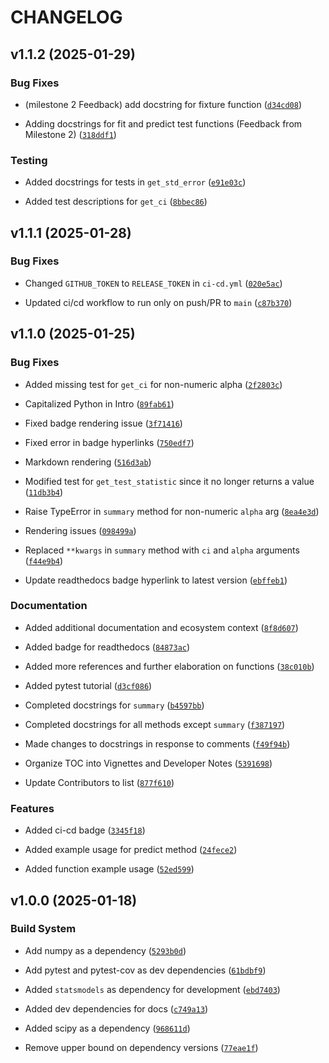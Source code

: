# CHANGELOG


## v1.1.2 (2025-01-29)

### Bug Fixes

- (milestone 2 Feedback) add docstring for fixture function
  ([`d34cd08`](https://github.com/UBC-MDS/tidylinreg/commit/d34cd08e2083106a5b8dccc708444d3fb964bf0c))

- Adding docstrings for fit and predict test functions (Feedback from Milestone 2)
  ([`318ddf1`](https://github.com/UBC-MDS/tidylinreg/commit/318ddf1ae0b3a406012ea001676c90142ebfa2ac))

### Testing

- Added docstrings for tests in `get_std_error`
  ([`e91e03c`](https://github.com/UBC-MDS/tidylinreg/commit/e91e03c6528bf05e5e6677d410dbd6cc0079a903))

- Added test descriptions for `get_ci`
  ([`8bbec86`](https://github.com/UBC-MDS/tidylinreg/commit/8bbec860666db76108fde2381ab307bb9d5bcbc1))


## v1.1.1 (2025-01-28)

### Bug Fixes

- Changed `GITHUB_TOKEN` to `RELEASE_TOKEN` in `ci-cd.yml`
  ([`020e5ac`](https://github.com/UBC-MDS/tidylinreg/commit/020e5acf8037cc7a0081fbbb8fe5ca6950315e7d))

- Updated ci/cd workflow to run only on push/PR to `main`
  ([`c87b370`](https://github.com/UBC-MDS/tidylinreg/commit/c87b370cadf25597eb66215a644feb66b7ef9995))


## v1.1.0 (2025-01-25)

### Bug Fixes

- Added missing test for `get_ci` for non-numeric alpha
  ([`2f2803c`](https://github.com/UBC-MDS/tidylinreg/commit/2f2803ccf2c457badf54bf68b51f596ddae3904e))

- Capitalized Python in Intro
  ([`89fab61`](https://github.com/UBC-MDS/tidylinreg/commit/89fab617279c4df9057e7a980c4a405cff50e618))

- Fixed badge rendering issue
  ([`3f71416`](https://github.com/UBC-MDS/tidylinreg/commit/3f7141621ba9fa90d05e226379d5ad09d7a7be25))

- Fixed error in badge hyperlinks
  ([`750edf7`](https://github.com/UBC-MDS/tidylinreg/commit/750edf781161cada120f3a21a9e291bad41303b6))

- Markdown rendering
  ([`516d3ab`](https://github.com/UBC-MDS/tidylinreg/commit/516d3abdb7ac4cb6f6657d58dc76b2444f127edd))

- Modified test for `get_test_statistic` since it no longer returns a value
  ([`11db3b4`](https://github.com/UBC-MDS/tidylinreg/commit/11db3b4141590f1b9eaa21476d86e742fdd9a0bd))

- Raise TypeError in `summary` method for non-numeric `alpha` arg
  ([`8ea4e3d`](https://github.com/UBC-MDS/tidylinreg/commit/8ea4e3d2f8148053b2f9c4dbdfd3058c51f2b299))

- Rendering issues
  ([`098499a`](https://github.com/UBC-MDS/tidylinreg/commit/098499a18c74b960fd8852577e5858e2e6420bc9))

- Replaced `**kwargs` in `summary` method with `ci` and `alpha` arguments
  ([`f44e9b4`](https://github.com/UBC-MDS/tidylinreg/commit/f44e9b4913b0e9758ce44b67535697951a07aad5))

- Update readthedocs badge hyperlink to latest version
  ([`ebffeb1`](https://github.com/UBC-MDS/tidylinreg/commit/ebffeb132699e45d6e2ffefb788d7a29d587699a))

### Documentation

- Added additional documentation and ecosystem context
  ([`8f8d607`](https://github.com/UBC-MDS/tidylinreg/commit/8f8d60770f54e6e9a29c1dd0cf3b2349bf79c1d0))

- Added badge for readthedocs
  ([`84873ac`](https://github.com/UBC-MDS/tidylinreg/commit/84873acdaeb0f2deae8e30eb4cad8631879f18c1))

- Added more references and further elaboration on functions
  ([`38c010b`](https://github.com/UBC-MDS/tidylinreg/commit/38c010bfd6e6efac889fb5cdb1901baf3ca430dd))

- Added pytest tutorial
  ([`d3cf086`](https://github.com/UBC-MDS/tidylinreg/commit/d3cf086eeb51b0070384a406f294edb64b846162))

- Completed docstrings for `summary`
  ([`b4597bb`](https://github.com/UBC-MDS/tidylinreg/commit/b4597bbe891099736375447cee62b03eabe18e97))

- Completed docstrings for all methods except `summary`
  ([`f387197`](https://github.com/UBC-MDS/tidylinreg/commit/f387197104d9bbf521ece1805fc614b79552b8a5))

- Made changes to docstrings in response to comments
  ([`f49f94b`](https://github.com/UBC-MDS/tidylinreg/commit/f49f94b74f76a4227085ba1dd61cdd1a90258493))

- Organize TOC into Vignettes and Developer Notes
  ([`5391698`](https://github.com/UBC-MDS/tidylinreg/commit/5391698f72a7bb7e5cb49b35ad201bd2bb0ccb83))

- Update Contributors to list
  ([`877f610`](https://github.com/UBC-MDS/tidylinreg/commit/877f6106cd1f8897f194680db33f3a6a1b50921d))

### Features

- Added ci-cd badge
  ([`3345f18`](https://github.com/UBC-MDS/tidylinreg/commit/3345f18027a2a8060dc2a8ca4808472c41fc87bb))

- Added example usage for predict method
  ([`24fece2`](https://github.com/UBC-MDS/tidylinreg/commit/24fece2e70fa197f4e38585e632a510746e16dec))

- Added function example usage
  ([`52ed599`](https://github.com/UBC-MDS/tidylinreg/commit/52ed59948cdad8da7aba69f93710df83e373d313))


## v1.0.0 (2025-01-18)

### Build System

- Add numpy as a dependency
  ([`5293b0d`](https://github.com/UBC-MDS/tidylinreg/commit/5293b0df82d3a834bcab2ed649b37c57e4cc7bfe))

- Add pytest and pytest-cov as dev dependencies
  ([`61bdbf9`](https://github.com/UBC-MDS/tidylinreg/commit/61bdbf95135ff99be35b8ccfe73edd41ac9efe44))

- Added `statsmodels` as dependency for development
  ([`ebd7403`](https://github.com/UBC-MDS/tidylinreg/commit/ebd7403b6b7fff1a13a69986a58edbeb3a14ac69))

- Added dev dependencies for docs
  ([`c749a13`](https://github.com/UBC-MDS/tidylinreg/commit/c749a13ed52d4514f02eef1599d2bd77b74a459c))

- Added scipy as a dependency
  ([`968611d`](https://github.com/UBC-MDS/tidylinreg/commit/968611d321a8ed10084a974b62d1460f538f66cd))

- Remove upper bound on dependency versions
  ([`77eae1f`](https://github.com/UBC-MDS/tidylinreg/commit/77eae1f9e3f81647683e65adb3c9824c68555cc7))
